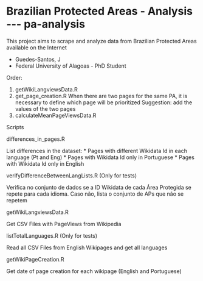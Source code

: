# Brazilian Protected Areas - Analysis --- pa-analysis

This project aims to scrape and analyze data from Brazilian Protected Areas available on the Internet 

- Guedes-Santos, J
- Federal University of Alagoas - PhD Student

Order:
1. getWikiLangviewsData.R
2. get_page_creation.R
When there are two pages for the same PA, it is necessary to define which page will be prioritized
Suggestion: add the values of the two pages
3. calculateMeanPageViewsData.R



Scripts

differences_in_pages.R
  
  List differences in the dataset:
    * Pages with different Wikidata Id in each language (Pt and Eng)
    * Pages with Wikidata Id only in Portuguese
    * Pages with Wikidata Id only in English

verifyDifferenceBetweenLangLists.R (Only for tests)

  Verifica no conjunto de dados se a ID Wikidata de cada Área Protegida se repete para cada idioma. Caso não, lista o conjunto de APs que não se repetem
  
getWikiLangviewsData.R
  
  Get CSV Files with PageViews from Wikipedia 
  
listTotalLanguages.R (Only for tests)

  Read all CSV Files from English Wikipages and get all languages
  
getWikiPageCreation.R
  
  Get date of page creation for each wikipage (English and Portuguese)